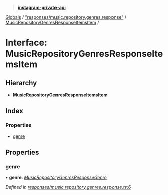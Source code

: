 > **[instagram-private-api](../README.md)**

[Globals](../README.md) / ["responses/music.repository.genres.response"](../modules/_responses_music_repository_genres_response_.md) / [MusicRepositoryGenresResponseItemsItem](_responses_music_repository_genres_response_.musicrepositorygenresresponseitemsitem.md) /

# Interface: MusicRepositoryGenresResponseItemsItem

## Hierarchy

* **MusicRepositoryGenresResponseItemsItem**

## Index

### Properties

* [genre](_responses_music_repository_genres_response_.musicrepositorygenresresponseitemsitem.md#genre)

## Properties

###  genre

• **genre**: *[MusicRepositoryGenresResponseGenre](_responses_music_repository_genres_response_.musicrepositorygenresresponsegenre.md)*

*Defined in [responses/music.repository.genres.response.ts:6](https://github.com/dilame/instagram-private-api/blob/01eb399/src/responses/music.repository.genres.response.ts#L6)*